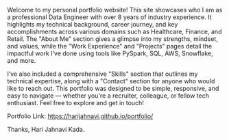 

Welcome to my personal portfolio website! This site showcases who I am as a professional Data Engineer with over 8 years of industry experience. It highlights my technical background, career journey, and key accomplishments across various domains such as Healthcare, Finance, and Retail. The "About Me" section gives a glimpse into my strengths, mindset, and values, while the "Work Experience" and "Projects" pages detail the impactful work I’ve done using tools like PySpark, SQL, AWS, Snowflake, and more.

I’ve also included a comprehensive "Skills" section that outlines my technical expertise, along with a "Contact" section for anyone who would like to reach out. This portfolio was designed to be simple, responsive, and easy to navigate — whether you're a recruiter, colleague, or fellow tech enthusiast. Feel free to explore and get in touch!

Portfolio Link: https://harijahnavi.github.io/portfolio/

Thanks,
Hari Jahnavi Kada.

